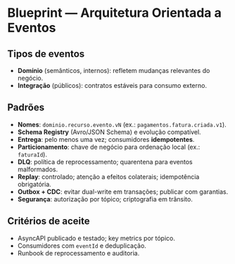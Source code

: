 # Blueprint — Arquitetura Orientada a Eventos

## Tipos de eventos
- **Domínio** (semânticos, internos): refletem mudanças relevantes do negócio.
- **Integração** (públicos): contratos estáveis para consumo externo.

## Padrões
- **Nomes**: `dominio.recurso.evento.vN` (ex.: `pagamentos.fatura.criada.v1`).
- **Schema Registry** (Avro/JSON Schema) e evolução compatível.
- **Entrega**: pelo menos uma vez; consumidores **idempotentes**.
- **Particionamento**: chave de negócio para ordenação local (ex.: `faturaId`).
- **DLQ**: política de reprocessamento; quarentena para eventos malformados.
- **Replay**: controlado; atenção a efeitos colaterais; idempotência obrigatória.
- **Outbox + CDC**: evitar dual-write em transações; publicar com garantias.
- **Segurança**: autorização por tópico; criptografia em trânsito.

## Critérios de aceite
- AsyncAPI publicado e testado; key metrics por tópico.
- Consumidores com `eventId` e deduplicação.
- Runbook de reprocessamento e auditoria.
